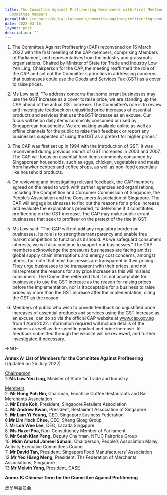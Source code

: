 ```yaml
---
title: The Committee Against Profiteering Reconvenes with First Meeting of
  Committee Members
permalink: /resource/media-statements/committeeagainstprofiteeringreconvenes/
date: 2022-03-16
layout: post
description: ""
---
```

1. The Committee Against Profiteering (CAP) reconvened on 16 March 2022 with the first meeting of the CAP members, comprising Members of Parliament, and representatives from the industry and grassroots organisations. Chaired by Minister of State for Trade and Industry Low Yen Ling, Chairperson for the CAP, the meeting reaffirmed the role of the CAP and set out the Committee’s priorities in addressing concerns that businesses could use the Goods and Services Tax (GST) as a cover to raise prices.

2.  Ms Low said, “To address concerns that some errant businesses may use the GST increase as a cover to raise price, we are standing up the CAP ahead of the actual GST increase. The Committee’s role is to review and investigate feedback on unjustified price increases of essential products and services that use the GST increase as an excuse. Our focus will be on daily items commonly consumed or used by Singaporean households. We are making available online as well as offline channels for the public to raise their feedback or report any businesses suspected of using the GST as a pretext for higher prices.”

3.  The CAP was first set up in 1994 with the introduction of GST. It was reconvened during previous rounds of GST increases in 2003 and 2007. The CAP will focus on essential food items commonly consumed by Singaporean households, such as eggs, chicken, vegetables and meals from hawker centres and coffee shops, as well as non-food essentials like household products.

4.  On reviewing and investigating relevant feedback, the CAP members agreed on the need to work with partner agencies and organisations, including the Competition and Consumer Commission of Singapore, the People’s Association and the Consumers Association of Singapore. The CAP will engage businesses to find out the reasons for a price increase and evaluate the explanations provided, to determine if it constitutes profiteering on the GST increase. The CAP may make public errant businesses that seek to profiteer on the pretext of the rise in GST.

5. Ms Low said: “The CAP will not add any regulatory burden on businesses. Its role is to strengthen transparency and enable free market competition to function as it should. As we safeguard consumers interests, we will also continue to support our businesses.” The CAP members acknowledge the pressures businesses are facing amidst global supply chain interruptions and energy cost concerns, amongst others, but note that most businesses are transparent in their pricing. They urge businesses to be transparent with their prices, and not misrepresent the reasons for any price increase as this will mislead consumers. The Committee reiterated that it is not acceptable for businesses to use the GST increase as the reason for raising prices before the implementation, nor is it acceptable for a business to raise prices by more than the GST increase after the implementation, citing the GST as the reason. 

6. Members of public who wish to provide feedback on unjustified price increases of essential products and services using the GST increase as an excuse, can do so via the official CAP website at www.cap.gov.sg from 1 April 2022. Information required will include details of the business as well as the specific product and price increase. All feedback submitted through the website will be reviewed, and further investigated if necessary. 


-END-


**Annex A: List of Members for the Committee Against Profiteering** (Updated on 25 July 2022)


<u>Chairperson</u><br>
1\.	<b>Ms Low Yen Ling, </b>Minister of State for Trade and Industry

<u>Members</u><br>
2\. <b>Mr Hong Poh Hin, </b> Chairman, Foochow Coffee Restaurants and Bar Merchants Association<br>
3\. <b>Mr Ernie Koh, </b> President, Singapore Retailers Association<br>
4\. <b>Mr Andrew Kwan,</b> President, Restaurant Association of Singapore<br>
5\.	<b>Mr Lam Yi Young,</b> CEO, Singapore Business Federation<br>
6\.<b>Mr Lim Hock Chee,</b> CEO, Sheng Siong Group<br>
7\.	<b>Mr Loh Wee Lee,</b> CEO, Lazada Singapore<br>
8\.	<b>Ms Hazel Poa, </b> Non-Constituency Member of Parliament<br>
9\.	<b>Mr Seah Kian Peng,</b> Deputy Chairman, NTUC Fairprice Group<br>
10\.	<b>Mdm Amatul Jameel Suhani,</b> Chairperson, People’s Association Malay Activity Executive Committees Council<br>
11\.<b>Mr David Tan, </b> President, Singapore Food Manufacturers’ Association<br>
12\.<b>Mr Yeo Hiang Meng,</b> President, The Federation of Merchants’ Associations, Singapore<br>
13\.<b>Mr Melvin Yong, </b>President, CASE<br>


**Annex B: Chinese Term for the Committee Against Profiteering**

反牟利委员会